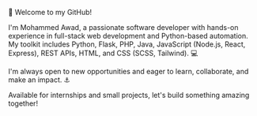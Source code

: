 👤 Welcome to my GitHub!

I'm Mohammed Awad, a passionate software developer with hands-on experience in full-stack web development and Python-based automation. My toolkit includes Python, Flask, PHP, Java, JavaScript (Node.js, React, Express), REST APIs, HTML, and CSS (SCSS, Tailwind). 💻

I'm always open to new opportunities and eager to learn, collaborate, and make an impact. ⚓

Available for internships and small projects, let's build something amazing together!
